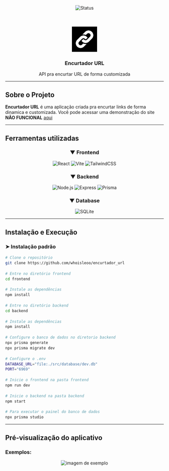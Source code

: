 

<div align="center">
 <img src="https://img.shields.io/badge/status-projeto%20finalizado-green" alt="Status">
</div>

<div align="center">
 <br \>
 <br \>
 <br \>
 <img alt="logo" src="frontend/public/logo.svg" width="80"></img>
 <h3><strong>Encurtador URL</strong></h3>
 <p>API pra encurtar URL de forma customizada</p>
</div>

---

## Sobre o Projeto

**Encurtador URL** é uma aplicação criada pra encurtar links de forma dinamica e customizada. 
Você pode acessar uma demonstração do site **NÃO FUNCIONAL** <a href="https://encurtador-url-hjen-n18q2z7m6-whoisleoos-projects.vercel.app">aqui</a>


---

## Ferramentas utilizadas

<div align="center">
 
### ▼ Frontend
![React](https://img.shields.io/badge/React-61DAFB?style=for-the-badge&logo=react&logoColor=black)
![Vite](https://img.shields.io/badge/Vite-646CFF?style=for-the-badge&logo=vite&logoColor=white)
![TailwindCSS](https://img.shields.io/badge/Tailwind_CSS-38B2AC?style=for-the-badge&logo=tailwind-css&logoColor=white)

### ▼ Backend
![Node.js](https://img.shields.io/badge/Node.js-43853D?style=for-the-badge&logo=node.js&logoColor=white)
![Express](https://img.shields.io/badge/Express.js-404D59?style=for-the-badge&logo=express&logoColor=white)
![Prisma](https://img.shields.io/badge/Prisma-2D3748?style=for-the-badge&logo=prisma&logoColor=white)

### ▼ Database
![SQLite](https://img.shields.io/badge/SQLite-07405E?style=for-the-badge&logo=sqlite&logoColor=white)

</div>

---

## Instalação e Execução

### ➤ Instalação padrão

```bash
# Clone o repositório
git clone https://github.com/whoisleoo/encurtador_url

# Entre no diretório frontend
cd frontend

# Instale as dependências
npm install

# Entre no diretório backend
cd backend

# Instale as dependências
npm install

# Configure o banco de dados no diretorio backend
npx prisma generate
npx prisma migrate dev

# Configure o .env
DATABASE_URL="file:./src/database/dev.db"
PORT="6969"

# Inicie o frontend na pasta frontend
npm run dev

# Inicie o backend na pasta backend
npm start

# Para executar o painel do banco de dados
npx prisma studio
````

---

## Pré-visualização do aplicativo

### Exemplos:
<div align="center">
<img src="Captura de tela 2025-09-09 165537.png" alt="imagem de exemplo"></img>
</div>


